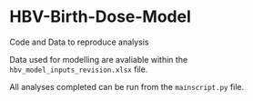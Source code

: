 # HBV-Birth-Dose-Model
Code and Data to reproduce analysis

Data used for modelling are avaliable within the ```hbv_model_inputs_revision.xlsx``` file.

All analyses completed can be run from the ```mainscript.py``` file.
